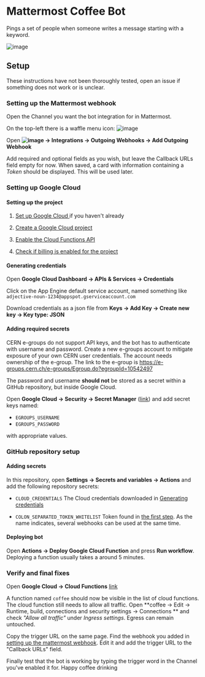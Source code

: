 
# Mattermost Coffee Bot

Pings a set of people when someone writes a message starting with a keyword.

![image](https://github.com/olemorud/mattermost-coffee-ping/assets/82065181/244fcc06-2c9c-4e5e-961a-d92a2f253178)


## Setup

These instructions have not been thoroughly tested, open an issue if something
does not work or is unclear.

### Setting up the Mattermost webhook

Open the Channel you want the bot integration for in Mattermost.

On the top-left there is a waffle menu icon: ![image](https://github.com/olemorud/mattermost-coffee-ping/assets/82065181/3ebe3023-9bac-4c4b-801a-209c37633cfe)

Open **![image](https://github.com/olemorud/mattermost-coffee-ping/assets/82065181/7ba5a126-e138-472d-8820-9a77e2b63f7e) -> Integrations -> Outgoing Webhooks -> Add Outgoing Webhook**

Add required and optional fields as you wish, but leave the Callback URLs field
empty for now. When saved, a card with information containing a _Token_ should
be displayed. This will be used later.


### Setting up Google Cloud

#### Setting up the project

1. [Set up Google Cloud ](https://cloud.google.com/docs/get-started) if you haven't already

2. [Create a Google Cloud project](https://cloud.google.com/resource-manager/docs/creating-managing-projects)

3. [Enable the Cloud Functions API](https://console.cloud.google.com/flows/enableapi?apiid=cloudfunctions,cloudbuild.googleapis.com&redirect=https://cloud.google.com/functions/quickstart&_ga=2.243466565.1565709090.1684240419-1621491083.1684240370)

4. [Check if billing is enabled for the project](https://cloud.google.com/billing/docs/how-to/verify-billing-enabled)

#### Generating credentials

Open **Google Cloud Dashboard -> APIs & Services -> Credentials**

Click on the App Engine default service account, named something like
`adjective-noun-1234@appspot.gserviceaccount.com`

Download credentials as a json file from
**Keys -> Add Key -> Create new key -> Key type: JSON**

#### Adding required secrets

CERN e-groups do not support API keys, and the bot has to authenticate with
username and password. Create a new e-groups account to mitigate exposure of
your own CERN user credentials. The account needs ownership of the e-group.
The link to the e-group is https://e-groups.cern.ch/e-groups/Egroup.do?egroupId=10542497

The password and username **should not** be stored as a secret within a GitHub
repository, but inside Google Cloud.

Open **Google Cloud -> Security -> Secret Manager** ([link](https://console.cloud.google.com/security/secret-manager)) and add secret keys named:

 - `EGROUPS_USERNAME`
 - `EGROUPS_PASSWORD`

with appropriate values.


### GitHub repository setup

#### Adding secrets

In this repository, open **Settings -> Secrets and variables -> Actions** and
add the following repository secrets:

 - `CLOUD_CREDENTIALS` The Cloud credentials downloaded in
    [Generating credentials](#generating-credentials)

 - `COLON_SEPARATED_TOKEN_WHITELIST` Token found in
    [the first step](#setting-up-the-mattermost-webhook). As the name indicates,
    several webhooks can be used at the same time.

#### Deploying bot

Open **Actions -> Deploy Google Cloud Function** and press **Run workflow**.
Deploying a function usually takes a around 5 minutes.


### Verify and final fixes

Open **Google Cloud -> Cloud Functions** [link](https://console.cloud.google.com/functions/list)

A function named `coffee` should now be visible in the list of cloud functions.
The cloud function still needs to allow all traffic. Open
**coffee -> Edit -> Runtime, build, connections and security settings -> Connections **
and check _"Allow all traffic"_ under _Ingress settings_. Egress can remain untouched.

Copy the trigger URL on the same page. Find the webhook you added in [setting up the mattermost webhook](#setting-up-the-mattermost-webhook). Edit it and add the trigger URL
to the "Callback URLs" field.

Finally test that the bot is working by typing the trigger word in the Channel
you've enabled it for. Happy coffee drinking
